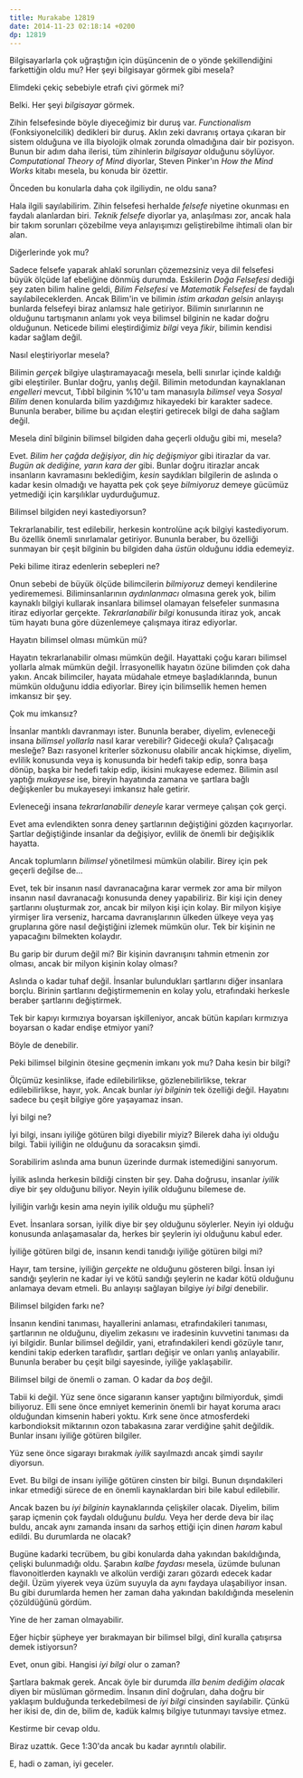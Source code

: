 ```yaml
---
title: Murakabe 12819
date: 2014-11-23 02:18:14 +0200
dp: 12819
---
```


Bilgisayarlarla çok uğraştığın için düşüncenin de o yönde şekillendiğini
farkettiğin oldu mu? Her şeyi bilgisayar görmek gibi mesela?

Elimdeki çekiç sebebiyle etrafı çivi görmek mi?

Belki. Her şeyi *bilgisayar* görmek.

Zihin felsefesinde böyle diyeceğimiz bir duruş var. *Functionalism*
(Fonksiyonelcilik) dedikleri bir duruş. Aklın zeki davranış ortaya
çıkaran bir sistem olduğuna ve illa biyolojik olmak zorunda olmadığına
dair bir pozisyon. Bunun bir adım daha ilerisi, tüm zihinlerin
*bilgisayar* olduğunu söylüyor. *Computational Theory of Mind* diyorlar,
Steven Pinker'ın *How the Mind Works* kitabı mesela, bu konuda bir
özettir.

Önceden bu konularla daha çok ilgiliydin, ne oldu sana?

Hala ilgili sayılabilirim. Zihin felsefesi herhalde *felsefe* niyetine
okunması en faydalı alanlardan biri. *Teknik felsefe* diyorlar ya,
anlaşılması zor, ancak hala bir takım sorunları çözebilme veya
anlayışımızı geliştirebilme ihtimali olan bir alan.

Diğerlerinde yok mu?

Sadece felsefe yaparak ahlakî sorunları çözemezsiniz veya dil felsefesi
büyük ölçüde laf ebeliğine dönmüş durumda. Eskilerin *Doğa Felsefesi*
dediği şey zaten bilim haline geldi, *Bilim Felsefesi* ve *Matematik
Felsefesi* de faydalı sayılabileceklerden. Ancak Bilim'in ve bilimin
*istim arkadan gelsin* anlayışı bunlarda felsefeyi biraz anlamsız hale
getiriyor. Bilimin sınırlarının ne olduğunu tartışmanın anlamı yok veya
bilimsel bilginin ne kadar doğru olduğunun. Neticede bilimi
eleştirdiğimiz *bilgi* veya *fikir*, bilimin kendisi kadar sağlam değil.

Nasıl eleştiriyorlar mesela?

Bilimin *gerçek* bilgiye ulaştıramayacağı mesela, belli sınırlar içinde
kaldığı gibi eleştiriler. Bunlar doğru, yanlış değil. Bilimin metodundan
kaynaklanan *engelleri* mevcut, Tıbbî bilginin %10'u tam manasıyla
*bilimsel* veya *Sosyal Bilim* denen konularda bilim yazdığımız
hikayedeki bir karakter sadece. Bununla beraber, bilime bu açıdan
eleştiri getirecek bilgi de daha sağlam değil.

Mesela dinî bilginin bilimsel bilgiden daha geçerli olduğu gibi mi,
mesela?

Evet. *Bilim her çağda değişiyor, din hiç değişmiyor* gibi itirazlar da
var. *Bugün ak dediğine, yarın kara der* gibi. Bunlar doğru itirazlar
ancak insanların kavramasını beklediğim, *kesin* saydıkları bilgilerin
de aslında o kadar kesin olmadığı ve hayatta pek çok şeye *bilmiyoruz*
demeye gücümüz yetmediği için karşılıklar uydurduğumuz.

Bilimsel bilgiden neyi kastediyorsun?

Tekrarlanabilir, test edilebilir, herkesin kontrolüne açık bilgiyi
kastediyorum. Bu özellik önemli sınırlamalar getiriyor. Bununla beraber,
bu özelliği sunmayan bir çeşit bilginin bu bilgiden daha *üstün*
olduğunu iddia edemeyiz.

Peki bilime itiraz edenlerin sebepleri ne?

Onun sebebi de büyük ölçüde bilimcilerin *bilmiyoruz* demeyi kendilerine
yedirememesi. Biliminsanlarının *aydınlanmacı* olmasına gerek yok, bilim
kaynaklı bilgiyi kullarak insanlara bilimsel olamayan felsefeler
sunmasına itiraz ediyorlar gerçekte. *Tekrarlanabilir bilgi* konusunda
itiraz yok, ancak tüm hayatı buna göre düzenlemeye çalışmaya itiraz
ediyorlar.

Hayatın bilimsel olması mümkün mü?

Hayatın tekrarlanabilir olması mümkün değil. Hayattaki çoğu kararı
bilimsel yollarla almak mümkün değil. İrrasyonellik hayatın özüne
bilimden çok daha yakın. Ancak bilimciler, hayata müdahale etmeye
başladıklarında, bunun mümkün olduğunu iddia ediyorlar. Birey için
bilimsellik hemen hemen imkansız bir şey.

Çok mu imkansız?

İnsanlar mantıklı davranmayı ister. Bununla beraber, diyelim, evleneceği
insana *bilimsel yollarla* nasıl karar verebilir? Gideceği okula?
Çalışacağı mesleğe? Bazı rasyonel kriterler sözkonusu olabilir ancak
hiçkimse, diyelim, evlilik konusunda veya iş konusunda bir hedefi takip
edip, sonra başa dönüp, başka bir hedefi takip edip, ikisini mukayese
edemez. Bilimin asıl yaptığı *mukayese* ise, bireyin hayatında zamana ve
şartlara bağlı değişkenler bu mukayeseyi imkansız hale getirir.

Evleneceği insana *tekrarlanabilir deneyle* karar vermeye çalışan çok
gerçi.

Evet ama evlendikten sonra deney şartlarının değiştiğini gözden
kaçırıyorlar. Şartlar değiştiğinde insanlar da değişiyor, evlilik de
önemli bir değişiklik hayatta.

Ancak toplumların *bilimsel* yönetilmesi mümkün olabilir. Birey için pek
geçerli değilse de...

Evet, tek bir insanın nasıl davranacağına karar vermek zor ama bir
milyon insanın nasıl davranacağı konusunda deney yapabiliriz. Bir kişi
için deney şartlarını oluşturmak zor, ancak bir milyon kişi için kolay.
Bir milyon kişiye yirmişer lira verseniz, harcama davranışlarının
ülkeden ülkeye veya yaş gruplarına göre nasıl değiştiğini izlemek mümkün
olur. Tek bir kişinin ne yapacağını bilmekten kolaydır.

Bu garip bir durum değil mi? Bir kişinin davranışını tahmin etmenin zor
olması, ancak bir milyon kişinin kolay olması?

Aslında o kadar tuhaf değil. İnsanlar bulundukları şartlarını diğer
insanlara borçlu. Birinin şartlarını değiştirmemenin en kolay yolu,
etrafındaki herkesle beraber şartlarını değiştirmek.

Tek bir kapıyı kırmızıya boyarsan işkilleniyor, ancak bütün kapıları
kırmızıya boyarsan o kadar endişe etmiyor yani?

Böyle de denebilir.

Peki bilimsel bilginin ötesine geçmenin imkanı yok mu? Daha kesin bir
bilgi?

Ölçümüz kesinlikse, ifade edilebilirlikse, gözlenebilirlikse, tekrar
edilebilirlikse, hayır, yok. Ancak bunlar *iyi bilginin* tek özelliği
değil. Hayatını sadece bu çeşit bilgiye göre yaşayamaz insan.

İyi bilgi ne?

İyi bilgi, insanı iyiliğe götüren bilgi diyebilir miyiz? Bilerek daha
iyi olduğu bilgi. Tabii iyiliğin ne olduğunu da soracaksın şimdi.

Sorabilirim aslında ama bunun üzerinde durmak istemediğini sanıyorum.

İyilik aslında herkesin bildiği cinsten bir şey. Daha doğrusu, insanlar
*iyilik* diye bir şey olduğunu biliyor. Neyin iyilik olduğunu bilemese
de.

İyiliğin varlığı kesin ama neyin iyilik olduğu mu şüpheli?

Evet. İnsanlara sorsan, iyilik diye bir şey olduğunu söylerler. Neyin
iyi olduğu konusunda anlaşamasalar da, herkes bir şeylerin iyi olduğunu
kabul eder.

İyiliğe götüren bilgi de, insanın kendi tanıdığı iyiliğe götüren bilgi
mi?

Hayır, tam tersine, iyiliğin *gerçekte* ne olduğunu gösteren bilgi.
İnsan iyi sandığı şeylerin ne kadar iyi ve kötü sandığı şeylerin ne
kadar kötü olduğunu anlamaya devam etmeli. Bu anlayışı sağlayan bilgiye
*iyi bilgi* denebilir.

Bilimsel bilgiden farkı ne?

İnsanın kendini tanıması, hayallerini anlaması, etrafındakileri
tanıması, şartlarının ne olduğunu, diyelim zekasını ve iradesinin
kuvvetini tanıması da iyi bilgidir. Bunlar bilimsel değildir, yani,
etrafındakileri kendi gözüyle tanır, kendini takip ederken taraflıdır,
şartları değişir ve onları yanlış anlayabilir. Bununla beraber bu çeşit
bilgi sayesinde, iyiliğe yaklaşabilir.

Bilimsel bilgi de önemli o zaman. O kadar da *boş* değil.

Tabii ki değil. Yüz sene önce sigaranın kanser yaptığını bilmiyorduk,
şimdi biliyoruz. Elli sene önce emniyet kemerinin önemli bir hayat
koruma aracı olduğundan kimsenin haberi yoktu. Kırk sene önce
atmosferdeki karbondioksit miktarının ozon tabakasına zarar verdiğine
şahit değildik. Bunlar insanı iyiliğe götüren bilgiler.

Yüz sene önce sigarayı bırakmak *iyilik* sayılmazdı ancak şimdi sayılır
diyorsun.

Evet. Bu bilgi de insanı iyiliğe götüren cinsten bir bilgi. Bunun
dışındakileri inkar etmediği sürece de en önemli kaynaklardan biri bile
kabul edilebilir.

Ancak bazen bu *iyi bilginin* kaynaklarında çelişkiler olacak. Diyelim,
bilim şarap içmenin çok faydalı olduğunu *buldu.* Veya her derde deva
bir ilaç buldu, ancak aynı zamanda insanı da sarhoş ettiği için dinen
*haram* kabul edildi. Bu durumlarda ne olacak?

Bugüne kadarki tecrübem, bu gibi konularda daha yakından bakıldığında,
çelişki bulunmadığı oldu. Şarabın *kalbe faydası* mesela, üzümde bulunan
flavonoitlerden kaynaklı ve alkolün verdiği zararı gözardı edecek kadar
değil. Üzüm yiyerek veya üzüm suyuyla da aynı faydaya ulaşabiliyor
insan. Bu gibi durumlarda hemen her zaman daha yakından bakıldığında
meselenin çözüldüğünü gördüm.

Yine de her zaman olmayabilir.

Eğer hiçbir şüpheye yer bırakmayan bir bilimsel bilgi, dinî kuralla
çatışırsa demek istiyorsun?

Evet, onun gibi. Hangisi *iyi bilgi* olur o zaman?

Şartlara bakmak gerek. Ancak öyle bir durumda *illa benim dediğim
olacak* diyen bir müslüman görmedim. İnsanın dinî doğruları, daha doğru
bir yaklaşım bulduğunda terkedebilmesi de *iyi bilgi* cinsinden
sayılabilir. Çünkü her ikisi de, din de, bilim de, kadük kalmış bilgiye
tutunmayı tavsiye etmez.

Kestirme bir cevap oldu.

Biraz uzattık. Gece 1:30'da ancak bu kadar ayrıntılı olabilir.

E, hadi o zaman, iyi geceler.
